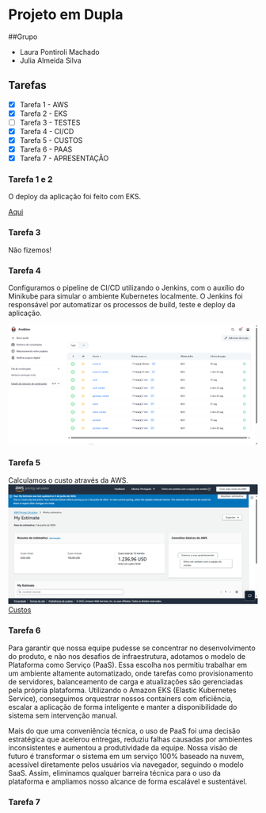 # Projeto em Dupla
##Grupo 

- Laura Pontiroli Machado 
- Julia Almeida Silva 

## Tarefas

- [x] Tarefa 1 - AWS
- [x] Tarefa 2 - EKS
- [ ] Tarefa 3 - TESTES
- [x] Tarefa 4 - CI/CD
- [x] Tarefa 5 - CUSTOS
- [x] Tarefa 6 - PAAS
- [x] Tarefa 7 - APRESENTAÇÃO

### Tarefa 1 e 2 

O deploy da aplicação foi feito com EKS. 

[Aqui](http://a06e91cf3817e402eb8328891ec4ffd2-841382628.us-east-2.elb.amazonaws.com:8080/)


### Tarefa 3 

Não fizemos!

### Tarefa 4

Configuramos o pipeline de CI/CD utilizando o Jenkins, com o auxílio do Minikube para simular o ambiente Kubernetes localmente. O Jenkins foi responsável por automatizar os processos de build, teste e deploy da aplicação.

![Jenkins](image.png)

### Tarefa 5
Calculamos o custo através da AWS. 
![alt text](image-1.png)
[Custos](https://calculator.aws/#/estimate?id=55c1e9893a50286e15e661b7c52cf601961a0341)

### Tarefa 6

Para garantir que nossa equipe pudesse se concentrar no desenvolvimento do produto, e não nos desafios de infraestrutura, adotamos o modelo de Plataforma como Serviço (PaaS). Essa escolha nos permitiu trabalhar em um ambiente altamente automatizado, onde tarefas como provisionamento de servidores, balanceamento de carga e atualizações são gerenciadas pela própria plataforma. Utilizando o Amazon EKS (Elastic Kubernetes Service), conseguimos orquestrar nossos containers com eficiência, escalar a aplicação de forma inteligente e manter a disponibilidade do sistema sem intervenção manual.

Mais do que uma conveniência técnica, o uso de PaaS foi uma decisão estratégica que acelerou entregas, reduziu falhas causadas por ambientes inconsistentes e aumentou a produtividade da equipe. Nossa visão de futuro é transformar o sistema em um serviço 100% baseado na nuvem, acessível diretamente pelos usuários via navegador, seguindo o modelo SaaS. Assim, eliminamos qualquer barreira técnica para o uso da plataforma e ampliamos nosso alcance de forma escalável e sustentável.


### Tarefa 7


